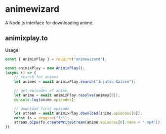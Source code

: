 # animewizard
A Node.js interface for downloading anime. 
## animixplay.to
Usage
```js
const { AnimixPlay } = require("animewizard");

const animixPlay = new AnimixPlay();
(async () => {
    // search for animes
    let animes = await animixPlay.search("Jujutsu Kaisen");

    // get episodes of anime
    let anime = await animixPlay.resolve(animes[0]);
    console.log(anime.episodes);

    // download first episode
    let stream = await animixPlay.download(anime.episodes[0]);
    const fs = require("fs");
    stream.pipe(fs.createWriteStream(anime.episodes[0].name + ".mp4"));
})
```